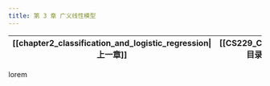 ```yaml
---
title: 第 3 章 广义线性模型
---
```


| [[chapter2_classification_and_logistic_regression\|上一章]] | [[CS229_CN/index\|目录]] | [[chapter2_classification_and_logistic_regression\|下一章]] |
| :------------------------------------------------------: | :--------------------: | :------------------------------------------------------: |

lorem